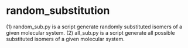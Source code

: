 # random_substitution

(1) random_sub.py is a script generate randomly substituted isomers of a given molecular system.
(2) all_sub.py is a script generate all possible substituted isomers of a given molecular system.
